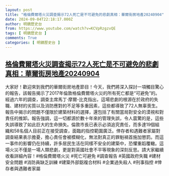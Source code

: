 ```yaml
---
layout: post
title: "格倫費爾塔火災調查揭示72人死亡是不可避免的悲劇真相：華爾街房地產20240904"
date: 2024-09-04T22:18:17.000Z
author: 明鏡歷史台
from: https://www.youtube.com/watch?v=KCVpRzgzvQE
tags: [ 明鏡歷史台 ]
comments: True
categories: [ 明鏡歷史台 ]
---
```

<!--1725488297000-->
[格倫費爾塔火災調查揭示72人死亡是不可避免的悲劇真相：華爾街房地產20240904](https://www.youtube.com/watch?v=KCVpRzgzvQE)
------

<div>
大家好！歡迎來到我們的華爾街房地產節目！今天，我們將深入探討一項觸目驚心的報告，該報告揭示了2017年倫敦格倫費爾塔火災的所有死亡都是“可避免”的。經過六年的調查，調查主席馬丁·摩爾-比克指出，這場悲劇的根源在於政府的失職、建材的劣質以及消防應對的不足等多重因素，這些都導致了72人無辜喪生。報告中揭示的問題不僅限於建築材料的選擇，還包括了有關當局對安全的漠視和對責任的推卸。報告強調，這一切都源於數十年來的管理失誤，令人震驚的是，這些失誤導致了如此巨大的生命損失。倫敦市長已表示必須追究責任，而多達19個組織和58名個人目前正在接受調查，面臨的指控範圍廣泛。倖存者和遇難者家屬對調查結果表示擔憂，擔心責任會被模糊化，無法對真正的罪魁禍首施加懲罰。而這一事件的影響仍在持續，許多居民生活在同樣不安全的建築中，恐懼重蹈覆轍。這場火災不僅是一場人類悲劇，更是對英國社會不平等現象的深刻反思。請大家繼續收看詳細內容！#格倫費爾塔火災 #死亡可避免 #調查報告 #英國政府失職 #建材安全問題 #消防員缺乏訓練 #建築外部鋁複合材料 #企業過失殺人 #刑事指控 #倖存者與遇難者家屬
</div>
